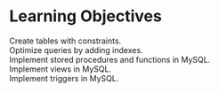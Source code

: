 # Learning Objectives
Create tables with constraints.  
Optimize queries by adding indexes.  
Implement stored procedures and functions in MySQL.  
Implement views in MySQL.  
Implement triggers in MySQL.
